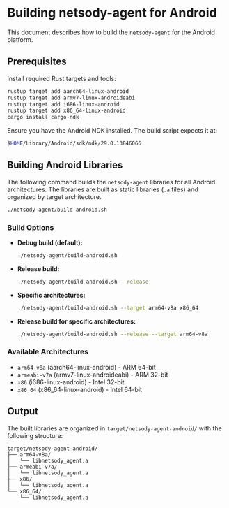 # Building netsody-agent for Android

This document describes how to build the `netsody-agent` for the Android platform.

## Prerequisites

Install required Rust targets and tools:

```bash
rustup target add aarch64-linux-android
rustup target add armv7-linux-androideabi
rustup target add i686-linux-android
rustup target add x86_64-linux-android
cargo install cargo-ndk
```

Ensure you have the Android NDK installed. The build script expects it at:
```bash
$HOME/Library/Android/sdk/ndk/29.0.13846066
```

## Building Android Libraries

The following command builds the `netsody-agent` libraries for all Android architectures. The libraries are built as static libraries (`.a` files) and organized by target architecture.

```bash
./netsody-agent/build-android.sh
```

### Build Options

- **Debug build (default):**
  ```bash
  ./netsody-agent/build-android.sh
  ```

- **Release build:**
  ```bash
  ./netsody-agent/build-android.sh --release
  ```

- **Specific architectures:**
  ```bash
  ./netsody-agent/build-android.sh --target arm64-v8a x86_64
  ```

- **Release build for specific architectures:**
  ```bash
  ./netsody-agent/build-android.sh --release --target arm64-v8a
  ```

### Available Architectures

- `arm64-v8a` (aarch64-linux-android) - ARM 64-bit
- `armeabi-v7a` (armv7-linux-androideabi) - ARM 32-bit
- `x86` (i686-linux-android) - Intel 32-bit
- `x86_64` (x86_64-linux-android) - Intel 64-bit

## Output

The built libraries are organized in `target/netsody-agent-android/` with the following structure:

```
target/netsody-agent-android/
├── arm64-v8a/
│   └── libnetsody_agent.a
├── armeabi-v7a/
│   └── libnetsody_agent.a
├── x86/
│   └── libnetsody_agent.a
└── x86_64/
    └── libnetsody_agent.a
```